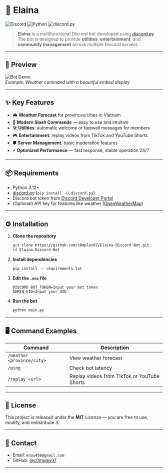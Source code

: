 # 🤖 Elaina

![Discord](https://img.shields.io/badge/Discord-Bot-5865F2?style=for-the-badge&logo=discord&logoColor=white)
![Python](https://img.shields.io/badge/Python-3.12%2B-3776AB?style=for-the-badge&logo=python&logoColor=white)
![discord.py](https://img.shields.io/badge/discord.py-2.5%2B-7289DA?style=for-the-badge&logo=discord&logoColor=white)

> **Elaina** is a multifunctional Discord bot developed using [discord.py](https://docs.discordpy.dev/en/stable/).  
> The bot is designed to provide **utilities**, **entertainment**, and **community management** across multiple Discord servers.

---

## 📸 Preview

![Bot Demo](https://i.ibb.co/mdDXNwM/feature2.png)  
*Example: Weather command with a beautiful embed display*

---

## ✨ Key Features

- 🌦 **Weather Forecast** for provinces/cities in Vietnam
- 🎯 **Modern Slash Commands** — easy to use and intuitive
- 🛠 **Utilities**: automatic welcome or farewell messages for members
- 🎮 **Entertainment**: replay videos from TikTok and YouTube Shorts
- 🛡 **Server Management**: basic moderation features
- ⚡ **Optimized Performance** — fast response, stable operation 24/7

---

## 📦 Requirements

- Python 3.12+
- [discord.py](https://discordpy.readthedocs.io/en/stable/intro.html) (`pip install -U discord.py`)
- Discord bot token from [Discord Developer Portal](https://discord.com/developers/applications)
- (Optional) API key for features like weather ([OpenWeatherMap](https://openweathermap.org/api))

---

## ⚙️ Installation

1. **Clone the repository**
   ```bash
   git clone https://github.com/c0mplex07/Elaina-Discord-Bot.git
   cd Elaina-Discord-Bot
   ```

2. **Install dependencies**
   ```bash
   pip install -r requirements.txt
   ```

3. **Edit the `.env` file**
   ```env
   DISCORD_BOT_TOKEN=Input your bot token
   ADMIN_UID=Input your UID
   ```

4. **Run the bot**
   ```bash
   python main.py
   ```

---

## 🖥 Command Examples

| Command         | Description                                |
|-----------------|--------------------------------------------|
| `/weather <province/city>` | View weather forecast |
| `/ping`         | Check bot latency |
| `/replay <url>` | Replay videos from TikTok or YouTube Shorts |

---

## 📜 License

This project is released under the **MIT** License — you are free to use, modify, and redistribute it.

---

## 💬 Contact

- Email: `enou456@gmail.com`
- GitHub: [@c0mplex07](https://github.com/c0mplex07)

---
